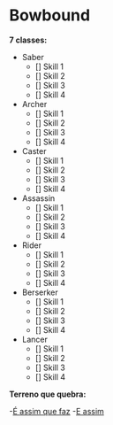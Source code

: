 # Bowbound

**7 classes:**

+ Saber
    - [] Skill 1
    - [] Skill 2
    - [] Skill 3
    - [] Skill 4
+ Archer
    - [] Skill 1
    - [] Skill 2
    - [] Skill 3
    - [] Skill 4
+ Caster
    - [] Skill 1
    - [] Skill 2
    - [] Skill 3
    - [] Skill 4
+ Assassin
    - [] Skill 1
    - [] Skill 2
    - [] Skill 3
    - [] Skill 4
+ Rider
    - [] Skill 1
    - [] Skill 2
    - [] Skill 3
    - [] Skill 4
+ Berserker
    - [] Skill 1
    - [] Skill 2
    - [] Skill 3
    - [] Skill 4    
+ Lancer
    - [] Skill 1
    - [] Skill 2
    - [] Skill 3
    - [] Skill 4

**Terreno que quebra:**

-[É assim que faz](http://mpprado.blogspot.com.br/2015/05/unity-terreno-destrutivel.html?view=classic)
-[E assim](https://forum.unity3d.com/threads/any-interest-in-2d-destructible-terrain-e-g-lemmings-worms-sandbox-etc.358912/)
